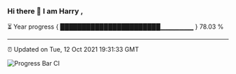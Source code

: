 ### Hi there 👋 I am Harry , 

⏳ Year progress { ███████████████████████▁▁▁▁▁▁▁ } 78.03 %

---

⏰ Updated on Tue, 12 Oct 2021 19:31:33 GMT

![Progress Bar CI](https://github.com/duykhang68/duykhang68/workflows/Progress%20Bar%20CI/badge.svg)
